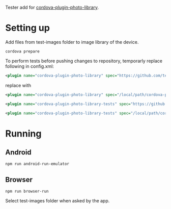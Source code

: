 Tester add for [cordova-plugin-photo-library](https://github.com/terikon/cordova-plugin-photo-library).

# Setting up

Add files from test-images folder to image library of the device.

    cordova prepare

To perform tests before pushing changes to repository, temporarly replace following in config.xml:

```xml
<plugin name="cordova-plugin-photo-library" spec="https://github.com/terikon/cordova-plugin-photo-library.git">
```
replace with
```xml
<plugin name="cordova-plugin-photo-library" spec="/local/path/cordova-plugin-photo-library">
```

```xml
<plugin name="cordova-plugin-photo-library-tests" spec="https://github.com/terikon/cordova-plugin-photo-library.git#:/tests" />
```

```xml
<plugin name="cordova-plugin-photo-library-tests" spec="/local/path/cordova-plugin-photo-library/tests" />
```

# Running

## Android

    npm run android-run-emulator

## Browser

    npm run browser-run

Select test-images folder when asked by the app.